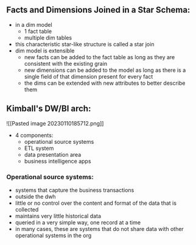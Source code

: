 ## Facts and Dimensions Joined in a Star Schema:

- in a dim model 
	- 1 fact table 
	- multiple dim tables
- this characteristic star-like structure is called a star join
- dim model is extensible
	- new facts can be added to the fact table as long as they are consistent with the existing grain
	- new dimensions can be added to the model as long as there is a single field of that dimension present for every fact
	- the dims can be extended with new attributes to better describe them

## Kimball's DW/BI arch:
![[Pasted image 20230110185712.png]]
- 4 components:
	- operational source systems
	- ETL system
	- data presentation area
	- business intelligence apps
### Operational source systems:
- systems that capture the business transactions
- outside the dwh
- little or no control over the content and format of the data that is collected
- maintains very little historical data
- queried in a very simple way, one record at a time
- in many cases, these are systems that do not share data with other operational systems in the org
